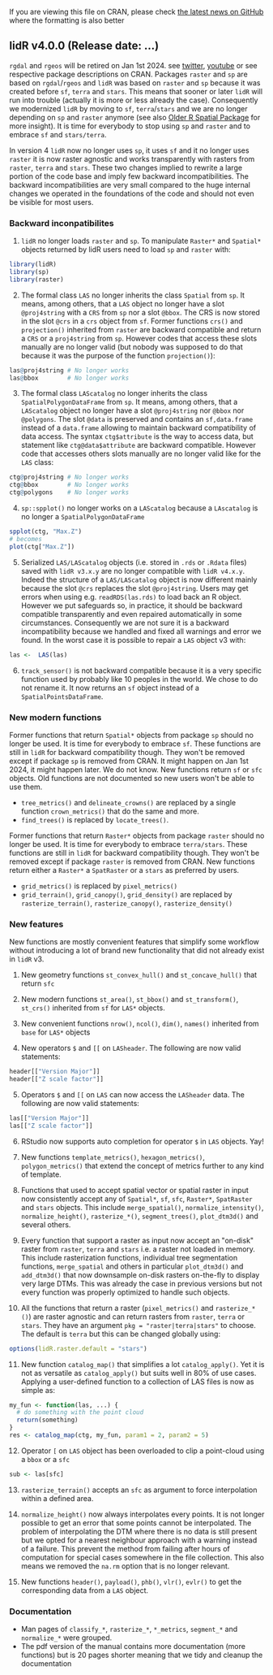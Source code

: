 If you are viewing this file on CRAN, please check [the latest news on GitHub](https://github.com/r-lidar/lidR/blob/master/NEWS.md) where the formatting is also better

## lidR v4.0.0 (Release date: ...)

`rgdal` and `rgeos` will be retired on Jan 1st 2024. see [twitter](https://twitter.com/RogerBivand/status/1407705212538822656), [youtube](https://www.youtube.com/watch?v=cK08bxUJn5A) or see respective package descriptions on CRAN. Packages `raster` and `sp` are based on `rgdal`/`rgeos` and `lidR` was based on `raster` and `sp` because it was created before `sf`, `terra` and `stars`. This means that sooner or later `lidR` will run into trouble (actually it is more or less already the case). Consequently we modernized `lidR` by moving to `sf`, `terra`/`stars` and we are no longer depending on `sp` and `raster` anymore (see also [Older R Spatial Package](https://keen-swartz-3146c4.netlify.app/older.html) for more insight). It is time for everybody to stop using `sp` and `raster` and to embrace `sf` and `stars/terra`.

In version 4 `lidR` now no longer uses `sp`, it uses `sf` and it no longer uses `raster` it is now raster agnostic and works transparently with rasters from `raster`, `terra` and `stars`. These two changes implied to rewrite a large portion of the code base and imply few backward incompatibilities. The backward incompatibilities are very small compared to the huge internal changes we operated in the foundations of the code and should not even be visible for most users.

### Backward inconpatibilites

1. `lidR` no longer loads `raster` and `sp`. To manipulate `Raster*` and `Spatial*` objects returned by lidR users need to load `sp` and `raster` with:
  ```r
  library(lidR)
  library(sp)
  library(raster)
  ```

2. The formal class `LAS` no longer inherits the class `Spatial` from `sp`. It means, among others, that a `LAS` object no longer have a slot `@proj4string` with a `CRS` from `sp` nor a slot `@bbox`. The CRS is now stored in the slot `@crs` in a `crs` object from `sf`. Former functions `crs()` and `projection()` inherited from `raster` are backward compatible and return a `CRS` or a `proj4string` from `sp`. However codes that access these slots manually are no longer valid (but nobody was supposed to do that because it was the purpose of the function `projection()`):
  ```r
  las@proj4string # No longer works
  las@bbox        # No longer works
  ```

3. The formal class `LAScatalog` no longer inherits the class `SpatialPolygonDataFrame` from `sp`. It means, among others, that a `LAScatalog` object no longer have a slot `@proj4string` nor `@bbox` nor `@polygons`. The slot `@data` is preserved and contains an `sf,data.frame` instead of a `data.frame` allowing to maintain backward compatibility of data access. The syntax `ctg$attribute` is the way to access data, but statement like `ctg@data$attribute` are backward compatible. However code that accesses others slots manually are no longer valid like for the `LAS` class:
  ```r
  ctg@proj4string # No longer works
  ctg@bbox        # No longer works
  ctg@polygons    # No longer works
  ```

4. `sp::spplot()` no longer works on a `LAScatalog` because a `LAscatalog` is no longer a `SpatialPolygonDataFrame`
  ```r
  spplot(ctg, "Max.Z")
  # becomes
  plot(ctg["Max.Z"])
  ```
  
5. Serialized `LAS/LAScatalog` objects (i.e. stored in `.rds` or `.Rdata` files) saved with `lidR v3.x.y` are no longer compatible with `lidR v4.x.y`. Indeed the structure of a `LAS/LAScatalog` object is now different mainly because the slot `@crs` replaces the slot `@proj4string`. Users may get errors when using e.g. `readRDS(las.rds)` to load back an R object. However we put safeguards so, in practice, it should be backward compatible transparently and even repaired automatically in some circumstances. Consequently we are not sure it is a backward incompatibility because we handled and fixed all warnings and error we found. In the worst case it is possible to repair a `LAS` object v3 with:
  ```r
  las <-  LAS(las)
  ```

6. `track_sensor()` is not backward compatible because it is a very specific function used by probably like 10 peoples in the world. We chose to do not rename it. It now returns an `sf` object instead of a `SpatialPointsDataFrame`.

### New modern functions

Former functions that return `Spatial*` objects from package `sp` should no longer be used. It is time for everybody to embrace `sf`. These functions are still in `lidR` for backward compatibility though. They won't be removed except if package `sp` is removed from CRAN. It might happen on Jan 1st 2024, it might happen later. We do not know. New functions return `sf` or `sfc` objects. Old functions are not documented so new users won't be able to use them.

- `tree_metrics()` and `delineate_crowns()` are replaced by a single function `crown_metrics()` that do the same and more.
- `find_trees()` is replaced by `locate_trees()`.

Former functions that return `Raster*` objects from package `raster` should no longer be used. It is time for everybody to embrace `terra/stars`. These functions are still in `lidR` for backward compatibility though.  They won't be removed except if package `raster` is removed from CRAN. New functions return either a `Raster*` a `SpatRaster` or a `stars` as preferred by users.

- `grid_metrics()` is replaced by `pixel_metrics()`
- `grid_terrain()`, `grid_canopy()`, `grid_density()` are replaced by `rasterize_terrain()`, `rasterize_canopy()`, `rasterize_density()` 

### New features

New functions are mostly convenient features that simplify some workflow without introducing a lot of brand new functionality that did not already exist in `lidR` v3.

1. New geometry functions `st_convex_hull()` and `st_concave_hull()` that return `sfc`

2. New modern functions `st_area()`, `st_bbox()` and `st_transform()`, `st_crs()` inherited from `sf` for `LAS*` objects.

3. New convenient functions `nrow()`, `ncol()`, `dim()`, `names()` inherited from `base` for `LAS*` objects

4. New operators `$` and `[[` on `LASheader`. The following are now valid statements:
  ```r
  header[["Version Major"]]
  header[["Z scale factor"]]
  ```

5. Operators `$` and `[[` on `LAS` can now access the `LASheader` data. The following are now valid statements:
  ```r
  las[["Version Major"]]
  las[["Z scale factor"]]
  ```

6. RStudio now supports auto completion for operator `$` in `LAS` objects. Yay!

7. New functions `template_metrics()`, `hexagon_metrics()`, `polygon_metrics()` that extend the concept of metrics further to any kind of template.

8. Functions that used to accept spatial vector or spatial raster in input now consistently accept any of `Spatial*`, `sf`, `sfc`, `Raster*`, `SpatRaster` and `stars` objects. This include `merge_spatial()`, `normalize_intensity()`, `normalize_height()`, `rasterize_*()`, `segment_trees()`, `plot_dtm3d()` and several others.

9. Every function that support a raster as input now accept an "on-disk" raster from `raster`, `terra` and `stars`  i.e. a raster not loaded in memory. This include rasterization functions, individual tree segmentation functions, `merge_spatial` and others in particular `plot_dtm3d()` and `add_dtm3d()` that now downsample on-disk rasters on-the-fly to display very large DTMs. This was already the case in previous versions but not every function was properly optimized to handle such objects.

10. All the functions that return a raster (`pixel_metrics()` and `rasterize_*()`) are raster agnostic and can return rasters from `raster`, `terra` or `stars`. They have an argument `pkg = "raster|terra|stars"` to choose. The default is `terra` but this can be changed globally using:
  ```r
  options(lidR.raster.default = "stars")
  ```

11. New function `catalog_map()` that simplifies a lot `catalog_apply()`. Yet it is not as versatile as `catalog_apply()` but suits well in 80% of use cases. Applying a user-defined function to a collection of LAS files is now as simple as:
  ```r
  my_fun <- function(las, ...) {
    # do something with the point cloud
    return(something)
  }
  res <- catalog_map(ctg, my_fun, param1 = 2, param2 = 5)
  ```

12. Operator `[` on `LAS` object has been overloaded to clip a point-cloud using a `bbox` or a `sfc`
  ```r
  sub <- las[sfc]
  ```
  
13. `rasterize_terrain()` accepts an `sfc` as argument to force interpolation within a defined area.

14. `normalize_height()` now always interpolates every points. It is not longer possible to get an error that some points cannot be interpolated. The problem of interpolating the DTM where there is no data is still present but we opted for a nearest neighbour approach with a warning instead of a failure. This prevent the method from failing after hours of computation for special cases somewhere in the file collection. This also means we removed the `na.rm` option that is no longer relevant.

15. New functions `header()`, `payload()`, `phb()`, `vlr()`, `evlr()` to get the corresponding data from a `LAS` object.

### Documentation

- Man pages of `classify_*`, `rasterize_*`, `*_metrics`, `segment_*` and `normalize_*` were grouped.
- The pdf version of the manual contains more documentation (more functions) but is 20 pages shorter meaning that we tidy and cleanup the documentation


